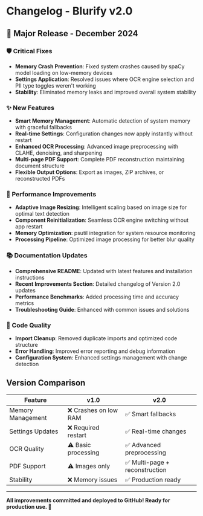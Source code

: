 # Changelog - Blurify v2.0

## 🚀 Major Release - December 2024

### 🛡️ Critical Fixes
- **Memory Crash Prevention**: Fixed system crashes caused by spaCy model loading on low-memory devices
- **Settings Application**: Resolved issues where OCR engine selection and PII type toggles weren't working
- **Stability**: Eliminated memory leaks and improved overall system stability

### ✨ New Features
- **Smart Memory Management**: Automatic detection of system memory with graceful fallbacks
- **Real-time Settings**: Configuration changes now apply instantly without restart
- **Enhanced OCR Processing**: Advanced image preprocessing with CLAHE, denoising, and sharpening
- **Multi-page PDF Support**: Complete PDF reconstruction maintaining document structure
- **Flexible Output Options**: Export as images, ZIP archives, or reconstructed PDFs

### 🔧 Performance Improvements  
- **Adaptive Image Resizing**: Intelligent scaling based on image size for optimal text detection
- **Component Reinitialization**: Seamless OCR engine switching without app restart
- **Memory Optimization**: psutil integration for system resource monitoring
- **Processing Pipeline**: Optimized image processing for better blur quality

### 📚 Documentation Updates
- **Comprehensive README**: Updated with latest features and installation instructions
- **Recent Improvements Section**: Detailed changelog of Version 2.0 updates
- **Performance Benchmarks**: Added processing time and accuracy metrics
- **Troubleshooting Guide**: Enhanced with common issues and solutions

### 🧹 Code Quality
- **Import Cleanup**: Removed duplicate imports and optimized code structure
- **Error Handling**: Improved error reporting and debug information
- **Configuration System**: Enhanced settings management with change detection

## Version Comparison

| Feature | v1.0 | v2.0 |
|---------|------|------|
| Memory Management | ❌ Crashes on low RAM | ✅ Smart fallbacks |
| Settings Updates | ❌ Required restart | ✅ Real-time changes |
| OCR Quality | ⚠️ Basic processing | ✅ Advanced preprocessing |
| PDF Support | ⚠️ Images only | ✅ Multi-page + reconstruction |
| Stability | ❌ Memory issues | ✅ Production ready |

---

**All improvements committed and deployed to GitHub! Ready for production use. 🎉**
</content>
</invoke>
